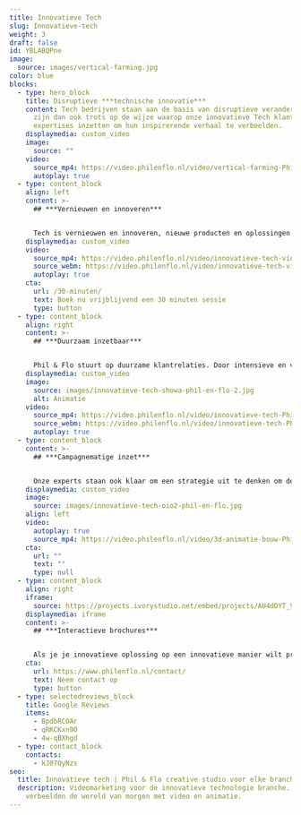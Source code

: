 ```yaml
---
title: Innovatieve Tech
slug: Innovatieve-tech
weight: 3
draft: false
id: YBLABQPne
image:
  source: images/vertical-farming.jpg
color: blue
blocks:
  - type: hero_block
    title: Disruptieve ***technische innovatie***
    content: Tech bedrijven staan aan de basis van disruptieve veranderingen. Wij
      zijn dan ook trots op de wijze waarop onze innovatieve Tech klanten onze
      expertises inzetten om hun inspirerende verhaal te verbeelden.
    displaymedia: custom_video
    image:
      source: ""
    video:
      source_mp4: https://video.philenflo.nl/video/vertical-farming-Phil-en-Flo-website-source.mp4
      autoplay: true
  - type: content_block
    align: left
    content: >-
      ## ***Vernieuwen en innoveren***


      Tech is vernieuwen en innoveren, nieuwe producten en oplossingen zijn zelfs zo vernieuwend dat je doelgroep een extra vertaalslag nodig heeft om het te begrijpen. Wij helpen hierbij en kennen de uitdagingen in de technologische sectoren. Victor is onze enthousiasteling en dus aanspreekpunt voor de Innovatieve Tech sector. Je kan hem direct bellen om even vrijblijvend te sparren over de mogelijkheden. 085 -273 8331 of klik op de button hieronder.
    displaymedia: custom_video
    video:
      source_mp4: https://video.philenflo.nl/video/innovatieve-tech-video-Phil-en-Flo.mp4
      source_webm: https://video.philenflo.nl/video/innovatieve-tech-video-Phil-en-Flo.webm
      autoplay: true
    cta:
      url: /30-minuten/
      text: Boek nu vrijblijvend een 30 minuten sessie
      type: button
  - type: content_block
    align: right
    content: >-
      ## ***Duurzaam inzetbaar***


      Phil & Flo stuurt op duurzame klantrelaties. Door intensieve en voornamelijk enthousiaste relaties met onze klanten kunnen we keer op keer duurzame producties maken. Producties die zowel op inhoudelijk als strategisch vlak voor geruime tijd inzetbaar zijn. Daarnaast is het fijn om tijdens de samenwerking plezier te maken en er samen iets moois van te bouwen.
    displaymedia: custom_video
    image:
      source: images/innovatieve-tech-showa-phil-en-flo-2.jpg
      alt: Animatie
    video:
      source_mp4: https://video.philenflo.nl/video/innovatieve-tech-Phil-en-Flo-video-website.mp4
      source_webm: https://video.philenflo.nl/video/innovatieve-tech-Phil-en-Flo-video-website.webm
      autoplay: true
  - type: content_block
    content: >-
      ## ***Campagnematige inzet***


      Onze experts staan ook klaar om een strategie uit te denken om de doelgroep te bereiken met onze films. Op deze manier bereiken we jouw doelgroep precies op het moment dat ze op zoek zijn naar oplossingen. Dit kan bijvoorbeeld op LinkedIn. Vraag ons naar de mogelijkheden.
    displaymedia: custom_video
    image:
      source: images/innovatieve-tech-oio2-phil-en-flo.jpg
    align: left
    video:
      autoplay: true
      source_mp4: https://video.philenflo.nl/video/3d-animatie-bouw-Phil-en-Flo-website-source.mp4
    cta:
      url: ""
      text: ""
      type: null
  - type: content_block
    align: right
    iframe:
      source: https://projects.ivorystudio.net/embed/projects/AU4dDYT_VFMk
    displaymedia: iframe
    content: >-
      ## ***Interactieve brochures***


      Als je je innovatieve oplossing op een innovatieve manier wilt presenteren, dan is een [interactieve](https://www.philenflo.nl/oplossingen/interactieve-video/) brochure of video een goede [oplossing](https://www.philenflo.nl/oplossingen/). Bekijk de interactieve brochure van Pharmerit hiernaast maar eens. Zo kan je de kijker ruimte geven om te zien wat ze zelf belangrijk vinden, en doordat de kijker actief bezig is met je merk, onthoudt hij je idee of merk ook beter!
    cta:
      url: https://www.philenflo.nl/contact/
      text: Neem contact op
      type: button
  - type: selectedreviews_block
    title: Google Reviews
    items:
      - BpdbRCOAr
      - qRKCKxn9O
      - 4w-qBXhgd
  - type: contact_block
    contacts:
      - kJ07QyNzs
seo:
  title: Innovatieve tech | Phil & Flo creative studio voor elke branche
  description: Videomarketing voor de innovatieve technologie branche. Phil & Flo
    verbeelden de wereld van morgen met video en animatie.
---
```


